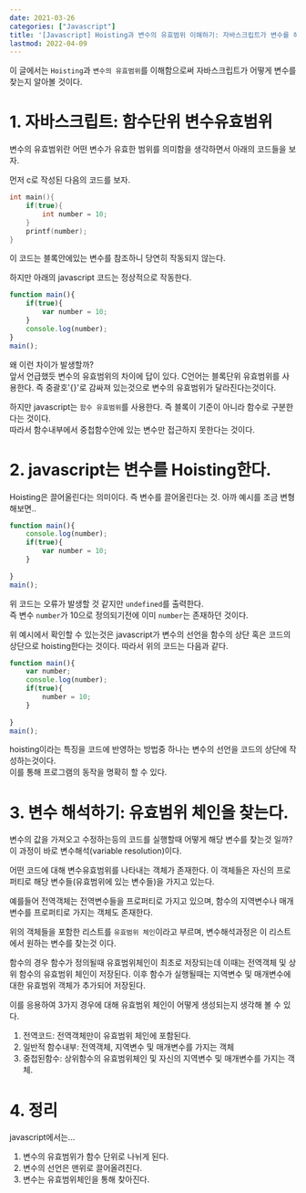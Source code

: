 ```yaml
---
date: 2021-03-26
categories: ["Javascript"]
title: '[Javascript] Hoisting과 변수의 유효범위 이해하기: 자바스크립트가 변수를 해석하는 방법'
lastmod: 2022-04-09
---
```

이 글에서는 `Hoisting`과 `변수의 유효범위`를 이해함으로써 자바스크립트가 어떻게 변수를 찾는지 알아볼 것이다.  

# 1. 자바스크립트: 함수단위 변수유효범위
변수의 유효범위란 어떤 변수가 유효한 범위를 의미함을 생각하면서 아래의 코드들을 보자.  

먼저 c로 작성된 다음의 코드를 보자.
``` c
int main(){
    if(true){
        int number = 10;
    }
    printf(number);
}
```
이 코드는 블록안에있는 변수를 참조하니 당연히 작동되지 않는다. 

하지만 아래의 javascript 코드는 정상적으로 작동한다. 
```javascript
function main(){
    if(true){
        var number = 10;
    }
    console.log(number);
}
main();
```
  
왜 이런 차이가 발생할까?  
앞서 언급했듯 변수의 유효범위의 차이에 답이 있다.
C언어는 블록단위 유효범위를 사용한다. 즉 중괄호'{}'로 감싸져 있는것으로 변수의 유효범위가 달라진다는것이다.  
  
하지만 javascript는 `함수 유효범위`를 사용한다. 즉 블록이 기준이 아니라 함수로 구분한다는 것이다.  
따라서 함수내부에서 중첩함수안에 있는 변수만 접근하지 못한다는 것이다.

# 2. javascript는 변수를 Hoisting한다.
Hoisting은 끌어올린다는 의미이다. 즉 변수를 끌어올린다는 것. 
아까 예시를 조금 변형해보면..
```javascript
function main(){
    console.log(number);
    if(true){
        var number = 10;
    }
    
}
main();
```
위 코드는 오류가 발생할 것 같지만 `undefined`를 출력한다.  
즉 변수 `number`가 10으로 정의되기전에 이미 `number`는 존재하던 것이다.  
  
위 예시에서 확인할 수 있는것은 javascript가 변수의 선언을 함수의 상단 혹은 코드의 상단으로 hoisting한다는 것이다.
따라서 위의 코드는 다음과 같다.  
```javascript
function main(){
    var number;
    console.log(number);
    if(true){
        number = 10;
    }
    
}
main();
```  
hoisting이라는 특징을 코드에 반영하는 방법중 하나는 변수의 선언을 코드의 상단에 작성하는것이다.  
이를 통해 프로그램의 동작을 명확히 할 수 있다.  

# 3. 변수 해석하기: 유효범위 체인을 찾는다. 
변수의 값을 가져오고 수정하는등의 코드를 실행할때 어떻게 해당 변수를 찾는것 일까? 이 과정이 바로 변수해석(variable resolution)이다.  
  
어떤 코드에 대해 변수유효범위를 나타내는 객체가 존재한다. 
이 객체들은 자신의 프로퍼티로 해당 변수들(유효범위에 있는 변수들)을 가지고 있는다.  

예를들어 전역객체는 전역변수들을 프로퍼티로 가지고 있으며, 함수의 지역변수나 매개변수를 프로퍼티로 가지는 객체도 존재한다.  

위의 객체들을 포함한 리스트를 `유효범위 체인`이라고 부르며, 
변수해석과정은 이 리스트에서 원하는 변수를 찾는것 이다.  
  
함수의 경우 함수가 정의될때 유효범위체인이 최초로 저장되는데 이때는 전역객체 및 상위 함수의 유효범위 체인이 저장된다. 
이후 함수가 실행될때는 지역변수 및 매개변수에 대한 유효범위 객체가 추가되어 저장된다.  

이를 응용하여 3가지 경우에 대해 유효범위 체인이 어떻게 생성되는지 생각해 볼 수 있다.  
1. 전역코드: 전역객체만이 유효범위 체인에 포함된다.
2. 일반적 함수내부: 전역객체, 지역변수 및 매개변수를 가지는 객체
3. 중첩된함수: 상위함수의 유효범위체인 및 자신의 지역변수 및 매개변수를 가지는 객체.  
  
# 4. 정리
javascript에서는...
1. 변수의 유효범위가 함수 단위로 나뉘게 된다.
2. 변수의 선언은 맨위로 끌어올려진다.
3. 변수는 유효범위체인을 통해 찾아진다.